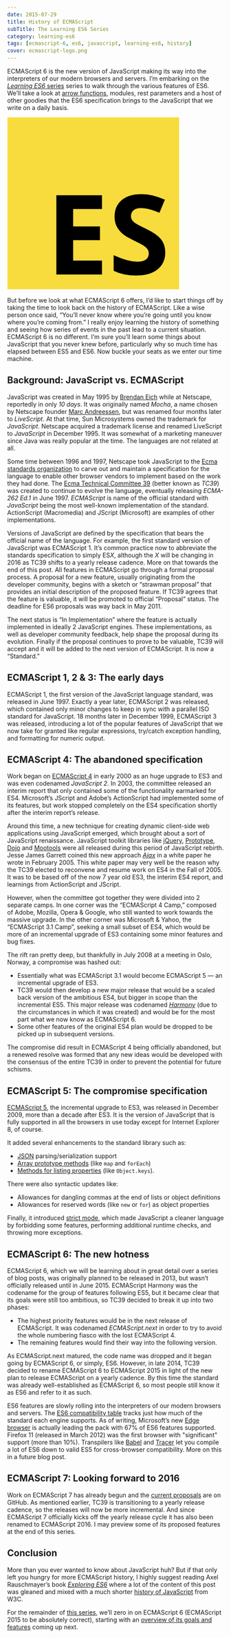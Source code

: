 ```yaml
---
date: 2015-07-29
title: History of ECMAScript
subTitle: The Learning ES6 Series
category: learning-es6
tags: [ecmascript-6, es6, javascript, learning-es6, history]
cover: ecmascript-logo.png
---
```


ECMAScript 6 is the new version of JavaScript making its way into the interpreters of our modern browsers and servers. I’m embarking on the [_Learning ES6_ series](/learning-es6-series/) series to walk through the various features of ES6. We’ll take a look at [arrow functions](/blog/learning-es6-arrow-functions/), modules, rest parameters and a host of other goodies that the ES6 specification brings to the JavaScript that we write on a daily basis.

![ECMAScript logo](ecmascript-logo.png)

But before we look at what ECMAScript 6 offers, I’d like to start things off by taking the time to look back on the history of ECMAScript. Like a wise person once said, “You’ll never know where you’re going until you know where you’re coming from.” I really enjoy learning the history of something and seeing how series of events in the past lead to a current situation. ECMAScript 6 is no different. I’m sure you’ll learn some things about JavaScript that you never knew before, particularly why so much time has elapsed between ES5 and ES6. Now buckle your seats as we enter our time machine.

## Background: JavaScript vs. ECMAScript

JavaScript was created in May 1995 by [Brendan Eich](http://en.wikipedia.org/wiki/Brendan_Eich) while at Netscape, reportedly in only _10 days_. It was originally named _Mocha_, a name chosen by Netscape founder [Marc Andreessen](http://en.wikipedia.org/wiki/Marc_Andreessen), but was renamed four months later to _LiveScript_. At that time, Sun Microsystems owned the trademark for _JavaScript_. Netscape acquired a trademark license and renamed LiveScript to _JavaScript_ in December 1995. It was somewhat of a marketing maneuver since Java was really popular at the time. The languages are not related at all.

Some time between 1996 and 1997, Netscape took JavaScript to the [Ecma standards organization](http://www.ecma-international.org/) to carve out and maintain a specification for the language to enable other browser vendors to implement based on the work they had done. The [Ecma Technical Committee 39](http://www.ecma-international.org/memento/TC39.htm) (better known as _TC39_) was created to continue to evolve the language, eventually releasing _ECMA-262 Ed.1_ in June 1997. _ECMAScript_ is name of the official standard with _JavaScript_ being the most well-known implementation of the standard. ActionScript (Macromedia) and JScript (Microsoft) are examples of other implementations.

Versions of JavaScript are defined by the specification that bears the official name of the language. For example, the first standard version of JavaScript was ECMAScript 1. It’s common practice now to abbreviate the standards specification to simply ES*X*, although the _X_ will be changing in 2016 as TC39 shifts to a yearly release cadence. More on that towards the end of this post.
All features in ECMAScript go through a formal proposal process. A proposal for a new feature, usually originating from the developer community, begins with a sketch or “strawman proposal” that provides an initial description of the proposed feature. If TC39 agrees that the feature is valuable, it will be promoted to official “Proposal” status. The deadline for ES6 proposals was way back in May 2011.

The next status is “In Implementation” where the feature is actually implemented in ideally 2 JavaScript engines. These implementations, as well as developer community feedback, help shape the proposal during its evolution. Finally if the proposal continues to prove to be valuable, TC39 will accept and it will be added to the next version of ECMAScript. It is now a “Standard.”

## ECMAScript 1, 2 & 3: The early days

ECMAScript 1, the first version of the JavaScript language standard, was released in June 1997. Exactly a year later, ECMAScript 2 was released, which contained only minor changes to keep in sync with a parallel ISO standard for JavaScript. 18 months later in December 1999, ECMAScript 3 was released, introducing a lot of the popular features of JavaScript that we now take for granted like regular expressions, try/catch exception handling, and formatting for numeric output.

## ECMAScript 4: The abandoned specification

Work began on [ECMAScript 4](http://www.ecmascript.org/es4/spec/overview.pdf) in early 2000 as an huge upgrade to ES3 and was even codenamed _JavaScript 2_. In 2003, the committee released an interim report that only contained some of the functionality earmarked for ES4. Microsoft’s JScript and Adobe’s ActionScript had implemented some of its features, but work stopped completely on the ES4 specification shortly after the interim report’s release.

Around this time, a new technique for creating dynamic client-side web applications using JavaScript emerged, which brought about a sort of JavaScript renaissance. JavaScript toolkit libraries like [jQuery](http://jquery.com/), [Prototype](http://www.prototypejs.org/), [Dojo](http://www.dojofoundation.org/projects/dojo) and [Mootools](http://mootools.net/) were all released during this period of JavaScript rebirth. Jesse James Garrett coined this new approach [_Ajax_](http://www.adaptivepath.com/ideas/ajax-new-approach-web-applications/) in a white paper he wrote in February 2005. This white paper may very well be the reason why the TC39 elected to reconvene and resume work on ES4 in the Fall of 2005. It was to be based off of the now 7 year old ES3, the interim ES4 report, and learnings from ActionScript and JScript.

However, when the committee got together they were divided into 2 separate camps. In one corner was the “ECMAScript 4 Camp,” composed of Adobe, Mozilla, Opera & Google, who still wanted to work towards the massive upgrade. In the other corner was Microsoft & Yahoo, the “ECMAScript 3.1 Camp”, seeking a small subset of ES4, which would be more of an incremental upgrade of ES3 containing some minor features and bug fixes.

The rift ran pretty deep, but thankfully in July 2008 at a meeting in Oslo, Norway, a compromise was hashed out:

- Essentially what was ECMAScript 3.1 would become ECMAScript 5 — an incremental upgrade of ES3.
- TC39 would then develop a new major release that would be a scaled back version of the ambitious ES4, but bigger in scope than the incremental ES5. This major release was codenamed [_Harmony_](https://mail.mozilla.org/pipermail/es-discuss/2008-August/006837.html) (due to the circumstances in which it was created) and would be for the most part what we now know as ECMAScript 6.
- Some other features of the original ES4 plan would be dropped to be picked up in subsequent versions.

The compromise did result in ECMAScript 4 being officially abandoned, but a renewed resolve was formed that any new ideas would be developed with the consensus of the entire TC39 in order to prevent the potential for future schisms.

## ECMAScript 5: The compromise specification

[ECMAScript 5](http://ecma-international.org/ecma-262/5.1/), the incremental upgrade to ES3, was released in December 2009, more than a decade after ES3. It is the version of JavaScript that is fully supported in all the browsers in use today except for Internet Explorer 8, of course.

It added several enhancements to the standard library such as:

- [JSON](http://speakingjs.com/es5/ch22.html) parsing/serialization support
- [Array prototype methods](http://speakingjs.com/es5/ch18.html#array_prototype_methods) (like `map` and `forEach`)
- [Methods for listing properties](http://speakingjs.com/es5/ch17.html#iterate_and_detect_properties) (like `Object.keys`).

There were also syntactic updates like:

- Allowances for dangling commas at the end of lists or object definitions
- Allowances for reserved words (like `new` or `for`) as object properties

Finally, it introduced [strict mode](http://www.nczonline.net/blog/2012/03/13/its-time-to-start-using-javascript-strict-mode/), which made JavaScript a cleaner language by forbidding some features, performing additional runtime checks, and throwing more exceptions.

## ECMAScript 6: The new hotness

ECMAScript 6, which we will be learning about in great detail over a series of blog posts, was originally planned to be released in 2013, but wasn’t officially released until in June 2015. ECMAScript Harmony was the codename for the group of features following ES5, but it became clear that its goals were still too ambitious, so TC39 decided to break it up into two phases:

- The highest priority features would be in the next release of ECMAScript. It was codenamed _ECMAScript.next_ in order to try to avoid the whole numbering fiasco with the lost ECMAScript 4.
- The remaining features would find their way into the following version.

As ECMAScript.next matured, the code name was dropped and it began going by ECMAScript 6, or simply, ES6. However, in late 2014, TC39 decided to rename ECMAScript 6 to ECMAScript 2015 in light of the new plan to release ECMAScript on a yearly cadence. By this time the standard was already well-established as ECMAScript 6, so most people still know it as ES6 and refer to it as such.

ES6 features are slowly rolling into the interpreters of our modern browsers and servers. The [ES6 compatibility table](http://kangax.github.io/compat-table/es6/) tracks just how much of the standard each engine supports. As of writing, Microsoft’s new [Edge browser](https://www.microsoft.com/en-us/windows/microsoft-edge) is actually leading the pack with 67% of ES6 features supported. Firefox 11 (released in March 2012) was the first browser with "significant" support (more than 10%). Transpilers like [Babel](https://babeljs.io/) and [Tracer](https://github.com/google/traceur-compiler) let you compile a lot of ES6 down to valid ES5 for cross-browser compatibility. More on this in a future blog post.

## ECMAScript 7: Looking forward to 2016

Work on ECMAScript 7 has already begun and the [current proposals](https://github.com/tc39/ecma262) are on GitHub. As mentioned earlier, TC39 is transitioning to a yearly release cadence, so the releases will now be more incremental. And since ECMAScript 7 officially kicks off the yearly release cycle it has also been renamed to ECMAScript 2016. I may preview some of its proposed features at the end of this series.

## Conclusion

More than you ever wanted to know about JavaScript huh? But if that only left you hungry for more ECMAScript history, I highly suggest reading Axel Rauschmayer’s book [_Exploring ES6_](http://exploringjs.com/es6/) where a lot of the content of this post was gleaned and mixed with a much shorter [history of JavaScript](https://www.w3.org/community/webed/wiki/A_Short_History_of_JavaScript) from W3C.

For the remainder of [this series](/learning-es6-series/), we’ll zero in on ECMAScript 6 (ECMAScript 2015 to be absolutely correct), starting with an [overview of its goals and features](/blog/learning-es6-goals-features-ecmascript-6/) coming up next.
